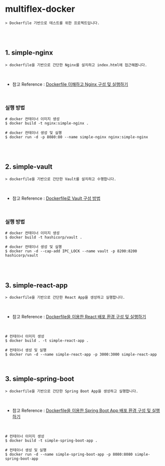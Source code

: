 # multiflex-docker

    > Dockerfile 기반으로 테스트를 위한 프로젝트입니다.

<br/>
<br/>

## 1. simple-nginx

    > dockerfile을 기반으로 간단한 Nginx를 설치하고 index.html에 접근해봅니다.

<br/>

- 참고 Reference : [Dockerfile 이해하고 Nginx 구성 및 실행하기](https://adjh54.tistory.com/414)

<br/>

### 실행 방법

    # docker 컨테이너 이미지 생성
    $ docker build -t nginx:simple-nginx .

    # docker 컨테이너 생성 및 실행
    $ docker run -d -p 8080:80 --name simple-nginx nginx:simple-nginx

<br/>
<br/>

## 2. simple-vault

    > dockerfile을 기반으로 간단한 Vault를 설치하고 수행합니다.

<br/>

- 참고 Reference : [Dockerfile로 Vault 구성 방법](https://adjh54.tistory.com/415)

<br/>

### 실행 방법

    # docker 컨테이너 이미지 생성
    $ docker build -t hashicorp/vault .

    # docker 컨테이너 생성 및 실행
    $ docker run -d --cap-add IPC_LOCK --name vault -p 8200:8200 hashicorp/vault

<br/>
<br/>

## 3. simple-react-app

    > dockerfile을 기반으로 간단한 React App을 생성하고 실행합니다.

<br/>

- 참고 Reference : [Dockerfile을 이용한 React 배포 환경 구성 및 실행하기](https://adjh54.tistory.com/417)

<br/>

    # 컨테이너 이미지 생성
    $ docker build . -t simple-react-app .

    # 컨테이너 생성 및 실행
    $ docker run -d --name simple-react-app -p 3000:3000 simple-react-app

<br/>

## 3. simple-spring-boot

    > dockerfile을 기반으로 간단한 Spring Boot App을 생성하고 실행합니다.

<br/>

- 참고 Reference : [Dockerfile을 이용한 Spring Boot App 배포 환경 구성 및 실행하기](https://adjh54.tistory.com/420)

<br/>


    # 컨테이너 이미지 생성
    $ docker build -t simple-spring-boot-app .

    # 컨테이너 생성 및 실행
    $ docker run -d --name simple-spring-boot-app -p 8080:8080 simple-spring-boot-app

